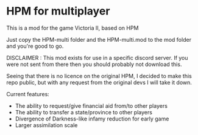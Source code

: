 # HPM for multiplayer
 This is a mod for the game Victoria II, based on HPM
 
 Just copy the HPM-multi folder and the HPM-multi.mod to the mod folder and you're good to go.
 
 DISCLAIMER : This mod exists for use in a specific discord server. If you were not sent from there then you should probably not download this.
 
 Seeing that there is no licence on the original HPM, I decided to make this repo public, but with any request from the original devs I will take it down.
 
 Current features:
   - The ability to request/give financial aid from/to other players
   - The ability to transfer a state/province to other players
   - Divergence of Darkness-like infamy reduction for early game
   - Larger assimilation scale
